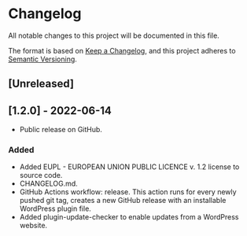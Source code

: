 # Changelog
All notable changes to this project will be documented in this file.

The format is based on [Keep a Changelog](https://keepachangelog.com/en/1.0.0/),
and this project adheres to [Semantic Versioning](https://semver.org/spec/v2.0.0.html).

## [Unreleased]

## [1.2.0] - 2022-06-14
- Public release on GitHub.
### Added
- Added EUPL - EUROPEAN UNION PUBLIC LICENCE v. 1.2 license to source code.
- CHANGELOG.md.
- GitHub Actions workflow: release. This action runs for every newly pushed git tag, creates a new GitHub release with an installable WordPress plugin file.
- Added plugin-update-checker to enable updates from a WordPress website.